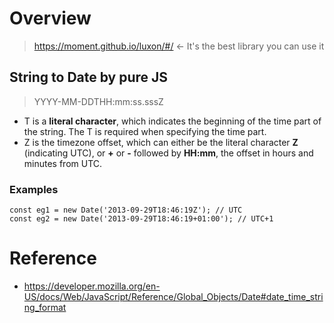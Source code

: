 # Overview
> https://moment.github.io/luxon/#/ <- It's the best library you can use it

## String to Date by pure JS
> YYYY-MM-DDTHH:mm:ss.sssZ
- T is a **literal character**, which indicates the beginning of the time part of the string. The T is required when specifying the time part.
- Z is the timezone offset, which can either be the literal character **Z** (indicating UTC), or **+** or **-** followed by **HH:mm**, the offset in hours and minutes from UTC.
### Examples
```
const eg1 = new Date('2013-09-29T18:46:19Z'); // UTC
const eg2 = new Date('2013-09-29T18:46:19+01:00'); // UTC+1
```


# Reference
- https://developer.mozilla.org/en-US/docs/Web/JavaScript/Reference/Global_Objects/Date#date_time_string_format
